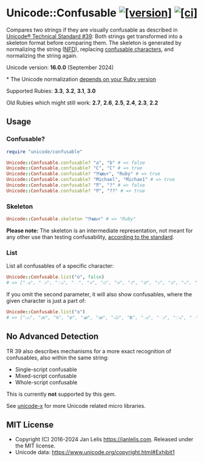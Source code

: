 # Unicode::Confusable [![[version]](https://badge.fury.io/rb/unicode-confusable.svg)](https://badge.fury.io/rb/unicode-confusable)  [![[ci]](https://github.com/janlelis/unicode-confusable/workflows/Test/badge.svg)](https://github.com/janlelis/unicode-confusable/actions?query=workflow%3ATest)

Compares two strings if they are visually confusable as described in [Unicode® Technical Standard #39](https://www.unicode.org/reports/tr39/#Confusable_Detection): Both strings get transformed into a skeleton format before comparing them. The skeleton is generated by normalizing the string ([NFD](http://unicode.org/reports/tr15/#Norm_Forms)), replacing [confusable characters](https://unicode.org/Public/security/12.1.0/confusables.txt), and normalizing the string again.

Unicode version: **16.0.0** (September 2024)

\* The Unicode normalization [depends on your Ruby version](https://idiosyncratic-ruby.com/73-unicode-version-mapping.html)

Supported Rubies: **3.3**, **3.2**, **3.1**, **3.0**

Old Rubies which might still work: **2.7**, **2.6**, **2.5**, **2.4**, **2.3**, **2.2**

## Usage

### Confusable?

```ruby
require "unicode/confusable"

Unicode::Confusable.confusable? "a", "b" # => false
Unicode::Confusable.confusable? "C", "С" # => true
Unicode::Confusable.confusable? "ℜ𝘂ᖯʏ", "Ruby" # => true
Unicode::Confusable.confusable? "Michael", "Michae1" # => true
Unicode::Confusable.confusable? "⁇", "?" # => false
Unicode::Confusable.confusable? "⁇", "??" # => true
```

### Skeleton

```ruby
Unicode::Confusable.skeleton "ℜ𝘂ᖯʏ" # => "Ruby"
```

**Please note:** The skeleton is an intermediate representation, not meant for any other use than testing confusability, [according to the standard](https://www.unicode.org/reports/tr39/#Confusable_Detection).

### List

List all confusables of a specific character:

```ruby
Unicode::Confusable.list("o", false)
# => ["ం", "ಂ", "ം", "ං", "०", "੦", "૦", "௦", "౦", "೦", "൦", "๐", "໐", "၀", "٥", "۵", "ｏ", "ℴ", "𝐨", "𝑜", "𝒐", "𝓸", "𝔬", "𝕠", "𝖔", "𝗈", "𝗼", "𝘰", "𝙤", "𝚘", "ᴏ", "ᴑ", "ꬽ", "ο", "𝛐", "𝜊", "𝝄", "𝝾", "𝞸", "σ", "𝛔", "𝜎", "𝝈", "𝞂", "𝞼", "ⲟ", "о", "ჿ", "օ", "ס", "ه", "𞸤", "𞹤", "𞺄", "ﻫ", "ﻬ", "ﻪ", "ﻩ", "ھ", "ﮬ", "ﮭ", "ﮫ", "ﮪ", "ہ", "ﮨ", "ﮩ", "ﮧ", "ﮦ", "ە", "ഠ", "ဝ", "𐓪", "𑣈", "𑣗", "𐐬"]
```

If you omit the second parameter, it will also show confusables, where the given character is just a part of:

```ruby
Unicode::Confusable.list("o")
# => ["⒪", "ꜵ", "℅", "ᴔ", "ꭁ", "ꭂ", "ﷲ", "№", "ం", "ಂ", "ം", "ං", "०", "੦", "૦", "௦", "౦", "೦", "൦", "๐", "໐", "၀", "٥", "۵", "ｏ", "ℴ", "𝐨", "𝑜", "𝒐", "𝓸", "𝔬", "𝕠", "𝖔", "𝗈", "𝗼", "𝘰", "𝙤", "𝚘", "ᴏ", "ᴑ", "ꬽ", "ο", "𝛐", "𝜊", "𝝄", "𝝾", "𝞸", "σ", "𝛔", "𝜎", "𝝈", "𝞂", "𝞼", "ⲟ", "о", "ჿ", "օ", "ס", "ه", "𞸤", "𞹤", "𞺄", "ﻫ", "ﻬ", "ﻪ", "ﻩ", "ھ", "ﮬ", "ﮭ", "ﮫ", "ﮪ", "ہ", "ﮨ", "ﮩ", "ﮧ", "ﮦ", "ە", "ഠ", "ဝ", "𐓪", "𑣈", "𑣗", "𐐬", "ۿ", "ø", "ꬾ", "ɵ", "ꝋ", "ө", "ѳ", "ꮎ", "ꮻ", "ꭴ", "ﳙ", "ơ", "œ", "ɶ", "∞", "ꝏ", "ꚙ", "ﳗ", "ﱑ", "ﳘ", "ﱒ", "ﶓ", "ﶔ", "ﱓ", "ﱔ", "ൟ", "တ", "ꭣ", "ﲠ", "ﳢ", "ﲥ", "ﳤ", "ﷻ", "ﴱ", "ﳨ", "ﴲ", "ﳪ", "ﷺ", "ﷷ", "ﳍ", "ﳖ", "ﳯ", "ﳞ", "ﳱ", "ﳦ", "ﲛ", "ﳠ", "ﯭ", "ﯬ"]
```

## No Advanced Detection

TR 39 also describes mechanisms for a more exact recognition of confusables, also within the same string:

- Single-script confusable
- Mixed-script confusable
- Whole-script confusable

This is currently **not** supported by this gem.

See [unicode-x](https://github.com/janlelis/unicode-x) for more Unicode related micro libraries.

## MIT License

- Copyright (C) 2016-2024 Jan Lelis <https://janlelis.com>. Released under the MIT license.
- Unicode data: https://www.unicode.org/copyright.html#Exhibit1
